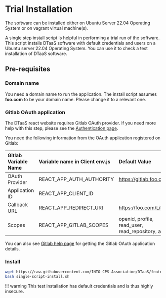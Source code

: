 # Trial Installation

The software can be installed either on
Ubuntu Server 22.04 Operating System or
on vagrant virtual machine(s).

A single step install script is helpful in performing a
trial run of the software. This script installs DTaaS software
with default credentials and users on a Ubuntu server 22.04
Operating System.
You can use it to check a test installation of DTaaS software.

## Pre-requisites

### Domain name

You need a domain name to run the application. The install script
assumes **foo.com** to be your domain name. Please change it
to a relevant one.

### Gitlab OAuth application

The DTaaS react website requires Gitlab OAuth provider.
If you need more help with this step, please see
the [Authentication page](client/auth.md).

You need the following information from the OAuth application registered on Gitlab:

| Gitlab Variable Name | Variable name in Client env.js | Default Value |
|:---|:---|:---|
| OAuth Provider | REACT_APP_AUTH_AUTHORITY | https://gitlab.foo.com/ |
| Application ID | REACT_APP_CLIENT_ID |
| Callback URL | REACT_APP_REDIRECT_URI | https://foo.com/Library |
| Scopes | REACT_APP_GITLAB_SCOPES | openid, profile, read_user, read_repository, api |

You can also see
[Gitlab help page](https://docs.gitlab.com/ee/integration/oauth_provider.html)
for getting the Gitlab OAuth application details.

### Install

```bash
wget https://raw.githubusercontent.com/INTO-CPS-Association/DTaaS/feature/distributed-demo/deploy/single-script-install.sh
bash single-script-install.sh
```

!!! warning
    This test installation has default credentials and is thus highly insecure.
